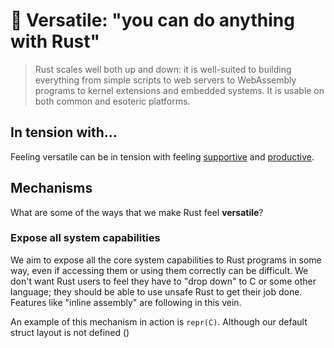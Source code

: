 # 🤸 Versatile: "you can do anything with Rust"

> Rust scales well both up and down: it is well-suited to building everything from simple scripts to web servers to WebAssembly programs to kernel extensions and embedded systems. It is usable on both common and esoteric platforms.

## In tension with...

Feeling versatile can be in tension with feeling [supportive] and [productive].

[supportive]: ./supportive.md
[productive]: ./productive.md

## Mechanisms

What are some of the ways that we make Rust feel **versatile**?

### Expose all system capabilities

We aim to expose all the core system capabilities to Rust programs in some way, even if accessing them or using them correctly can be difficult. We don't want Rust users to feel they have to "drop down" to C or some other language; they should be able to use unsafe Rust to get their job done. Features like "inline assembly" are following in this vein.

An example of this mechanism in action is `repr(C)`. Although our default struct layout is not defined ()